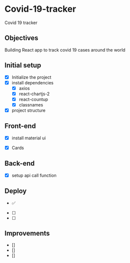 # Covid-19-tracker

Covid 19 tracker


<!-- ![example-site](example-site.gif) -->

## Objectives
Building React app to track covid 19 cases around the world

## Initial setup
* [x] Initialize the project
* [x] install dependencies
    * [x] axios
    * [x] react-chartjs-2
    * [x] react-countup
    * [x] classnames
* [x] project structure

## Front-end
* [x] install material ui
* [x] Cards



## Back-end
* [x] setup api call function


## Deploy

 * ✅
  * [ ]
  * [ ]

## Improvements
* []
* []
* []



